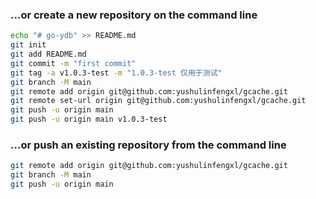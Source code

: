 ### …or create a new repository on the command line

```bash
echo "# go-ydb" >> README.md
git init
git add README.md
git commit -m "first commit"
git tag -a v1.0.3-test -m "1.0.3-test 仅用于测试"
git branch -M main
git remote add origin git@github.com:yushulinfengxl/gcache.git
git remote set-url origin git@github.com:yushulinfengxl/gcache.git
git push -u origin main
git push -u origin main v1.0.3-test
```

### …or push an existing repository from the command line

```bash
git remote add origin git@github.com:yushulinfengxl/gcache.git
git branch -M main
git push -u origin main
```